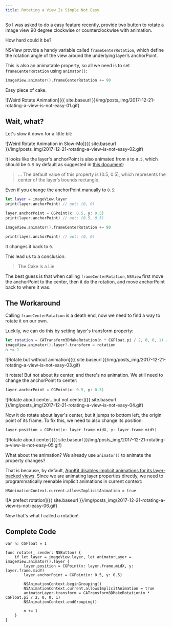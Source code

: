 ```yaml
---
title: Rotating a View Is Simple Not Easy
---
```


So I was asked to do a easy feature recently, provide two button to rotate a image view 90 degree clockwise or counterclockwise with animation.

How hard could it be?

<!--more-->

NSView provide a handy variable called `frameCenterRotation`, which define the rotation angle of the view around the underlying layer’s anchorPoint.

This is also an animatable property, so all we need is to set `frameCenterRotation` using `animator()`:

```swift
imageView.animator().frameCenterRotation += 90
```

Easy piece of cake.

![Weird Rotate Animation]({{ site.baseurl }}/img/posts_img/2017-12-21-rotating-a-view-is-not-easy-01.gif)

## Wait, what?

Let's slow it down for a little bit:

![Weird Rotate Animation in Slow-Mo]({{ site.baseurl }}/img/posts_img/2017-12-21-rotating-a-view-is-not-easy-02.gif)

It looks like the layer's anchorPoint is also animated from `0` to `0.5`, which should be `0.5` by default as suggested in [this document](https://developer.apple.com/documentation/quartzcore/calayer/1410817-anchorpoint):

> ... The default value of this property is (0.5, 0.5), which represents the center of the layer’s bounds rectangle.

Even if you change the anchorPoint manually to `0.5`:

```swift
let layer = imageView.layer
print(layer.anchorPoint) // out: (0, 0)

layer.anchorPoint = CGPoint(x: 0.5, y: 0.5)
print(layer.anchorPoint) // out: (0.5, 0.5)

imageView.animator().frameCenterRotation += 90

print(layer.anchorPoint) // out: (0, 0)
```
It changes it back to `0`.

This lead us to a conclusion:

> The Cake Is a Lie

The best guess is that when calling `frameCenterRotation`, `NSView` first move the anchorPoint to the center, then it do the rotation, and move anchorPoint back to where it was.

## The Workaround

Calling `frameCenterRotation` is a death end, now we need to find a way to rotate it on our own.

Luckily, we can do this by setting layer's transform property:

```swift
let rotation = CATransform3DMakeRotation(n * CGFloat.pi / 2, 0, 0, 1) // `n` is a `CGFloat` value of `1`
imageView.animator().layer?.transform = rotation
n += 1
```

![Rotate but without animation]({{ site.baseurl }}/img/posts_img/2017-12-21-rotating-a-view-is-not-easy-03.gif)

It rotate! But not about its center, and there's no animation. We still need to change the anchorPoint to center:

```swift
layer.anchorPoint = CGPoint(x: 0.5, y: 0.5)
```

![Rotate about center...but not center]({{ site.baseurl }}/img/posts_img/2017-12-21-rotating-a-view-is-not-easy-04.gif)

Now it do rotate about layer's center, but it jumps to bottom left, the origin point of its frame. To fix this, we need to also change its position:

```swift
layer.position = CGPoint(x: layer.frame.midX, y: layer.frame.midY)
```

![Rotate about center]({{ site.baseurl }}/img/posts_img/2017-12-21-rotating-a-view-is-not-easy-05.gif)

What about the animation? We already use `animator()` to animate the property changes?

That is because, by default, [AppKit disables implicit animations for its layer-backed views](https://developer.apple.com/library/content/documentation/Cocoa/Conceptual/CoreAnimation_guide/CreatingBasicAnimations/CreatingBasicAnimations.html#//apple_ref/doc/uid/TP40004514-CH3-SW18). Since we are animating layer properties directly, we need to programmatically reenable implicit animations in current context:

```
NSAnimationContext.current.allowsImplicitAnimation = true
```

![A prefect rotation]({{ site.baseurl }}/img/posts_img/2017-12-21-rotating-a-view-is-not-easy-06.gif)

Now that's what I called a rotation!

## Complete Code

```
var n: CGFloat = 1

func rotate(_ sender: NSButton) {
    if let layer = imageView.layer, let animatorLayer = imageView.animator().layer {
        layer.position = CGPoint(x: layer.frame.midX, y: layer.frame.midY)
        layer.anchorPoint = CGPoint(x: 0.5, y: 0.5)

        NSAnimationContext.beginGrouping()
        NSAnimationContext.current.allowsImplicitAnimation = true
        animatorLayer.transform = CATransform3DMakeRotation(n * CGFloat.pi / 2, 0, 0, 1)
        NSAnimationContext.endGrouping()

        n += 1
    }
}
```
